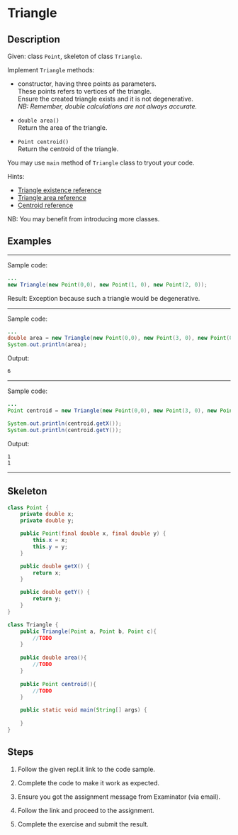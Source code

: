 # Triangle

## Description

Given: class `Point`, skeleton of class `Triangle`.

Implement `Triangle` methods:

* constructor, having three points as parameters.\
    These points refers to vertices of the triangle.\
    Ensure the created triangle exists and it is not degenerative.\
    *NB: Remember, double calculations are not always accurate.*

* `double area()`\
    Return the area of the triangle.
    
* `Point centroid()`\
    Return the centroid of the triangle.  

You may use `main` method of `Triangle` class to tryout your code.

Hints:
* [Triangle existence reference](https://en.wikipedia.org/wiki/Triangle#Existence_of_a_triangle)
* [Triangle area reference](https://en.wikipedia.org/wiki/Triangle#Computing_the_area_of_a_triangle)
* [Centroid reference](https://en.wikipedia.org/wiki/Centroid)

NB: You may benefit from introducing more classes.
 
## Examples

---
Sample code:
```java
...
new Triangle(new Point(0,0), new Point(1, 0), new Point(2, 0));
```

Result: Exception because such a triangle would be degenerative.

---
Sample code:
```java
...
double area = new Triangle(new Point(0,0), new Point(3, 0), new Point(0, 4)).area();
System.out.println(area);
```

Output:

```
6
```

---
Sample code:
```java
...
Point centroid = new Triangle(new Point(0,0), new Point(3, 0), new Point(0, 3)).centroid();

System.out.println(centroid.getX());
System.out.println(centroid.getY());
```

Output:

```
1
1
```

---
## Skeleton

```java
class Point {
    private double x;
    private double y;

    public Point(final double x, final double y) {
        this.x = x;
        this.y = y;
    }

    public double getX() {
        return x;
    }

    public double getY() {
        return y;
    }
}
```

```java
class Triangle {
    public Triangle(Point a, Point b, Point c){
        //TODO
    }
    
    public double area(){
        //TODO
    }
    
    public Point centroid(){
        //TODO
    }

    public static void main(String[] args) {
        
    }
}
```

## Steps

1. Follow the given repl.it link to the code sample.

1. Complete the code to make it work as expected. 

1. Ensure you got the assignment message from Examinator (via email).

1. Follow the link and proceed to the assignment.

1. Complete the exercise and submit the result.